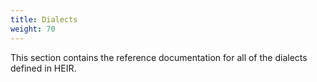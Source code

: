 ```yaml
---
title: Dialects
weight: 70
---
```


This section contains the reference documentation for all of the dialects
defined in HEIR.
